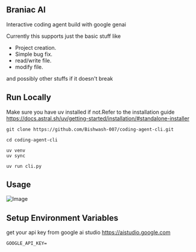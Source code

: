 ## Braniac AI

Interactive coding agent build with google genai

Currently this supports just the basic stuff like
- Project creation.
- Simple bug fix.
- read/write file.
- modify file.

and possibly other stuffs if it doesn't break


Run Locally
---

Make sure you have uv installed
if not.Refer to the installation guide https://docs.astral.sh/uv/getting-started/installation/#standalone-installer

```
git clone https://github.com/Bishwash-007/coding-agent-cli.git

cd coding-agent-cli

uv venv
uv sync

uv run cli.py
```

Usage
---
![Image]('./image.png')

Setup Environment Variables
---

get your api key from google ai studio
https://aistudio.google.com

```
GOOGLE_API_KEY=
```

